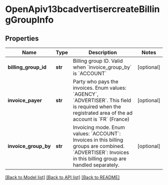 # OpenApiv13bcadvertisercreateBillingGroupInfo

## Properties
Name | Type | Description | Notes
------------ | ------------- | ------------- | -------------
**billing_group_id** | **str** | Billing group ID. Valid when &#x60;invoice_group_by&#x60; is &#x60;ACCOUNT&#x60; | [optional] 
**invoice_payer** | **str** | Party who pays the invoices. Enum values: &#x60;AGENCY&#x60;, &#x60;ADVERTISER&#x60;. This field is required when the registrated area of the ad account is &#x60;FR&#x60; (France) | [optional] 
**invoice_group_by** | **str** | Invoicing mode. Enum values: &#x60;ACCOUNT&#x60;: Invoices in this billing groups are combined. &#x60;ADVERTISER&#x60;: Invoices in this billing group are handled separately. | [optional] 

[[Back to Model list]](../README.md#documentation-for-models) [[Back to API list]](../README.md#documentation-for-api-endpoints) [[Back to README]](../README.md)

